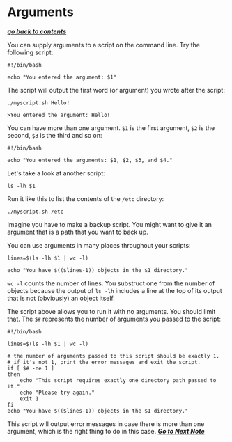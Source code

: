 # Arguments

[***go back to contents***](01-contents.md)

You can supply arguments to a script on the command line. Try the following
script:

	#!/bin/bash

	echo "You entered the argument: $1"

The script will output the first word (or argument) you wrote after the script:

	./myscript.sh Hello!
	
	>You entered the argument: Hello!

You can have more than one argument. `$1` is the first argument, `$2` is the 
second, `$3` is the third and so on:

	#!/bin/bash

	echo "You entered the arguments: $1, $2, $3, and $4."

Let's take a look at another script:

	ls -lh $1

Run it like this to list the contents of the `/etc` directory:

	./myscript.sh /etc

Imagine you have to make a backup script. You might want to give it an argument
that is a path that you want to back up.

You can use arguments in many places throughout your scripts:

	lines=$(ls -lh $1 | wc -l)

    echo "You have $(($lines-1)) objects in the $1 directory."

`wc -l` counts the number of lines. You substruct one from the number of 
objects because the output of `ls -lh` includes a line at the top of its output
that is not (obviously) an object itself. 

The script above allows you to run it with no arguments. You should limit that.
The `$#` represents the number of arguments you passed to the script:

	#!/bin/bash

	lines=$(ls -lh $1 | wc -l)

	# the number of arguments passed to this script should be exactly 1.
	# if it's not 1, print the error messages and exit the script.
	if [ $# -ne 1 ]
	then
		echo "This script requires exactly one directory path passed to it."
		echo "Please try again."
		exit 1
	fi
	echo "You have $(($lines-1)) objects in the $1 directory."

This script will output error messages in case there is more than one argument,
which is the right thing to do in this case.
[***Go to Next Note***](03-variables.md)
